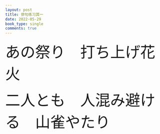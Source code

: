 ```yaml
---
layout: post
title: 俳句练习其一
date: 2022-05-29
book_type: single
comments: true
---
```


<font size=8>あの祭り&emsp;打ち上げ花火<br></font>

<font size=8>二人とも&emsp;人混み避ける&emsp;山雀やたり</font>


